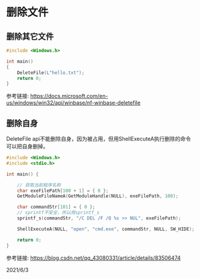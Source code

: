 # 删除文件

## 删除其它文件
```cpp
#include <Windows.h>

int main()
{
    DeleteFile(L"hello.txt");
    return 0;
}
```

参考链接: https://docs.microsoft.com/en-us/windows/win32/api/winbase/nf-winbase-deletefile  


## 删除自身

DeleteFile api不能删除自身，因为被占用，但用ShellExecuteA执行删除的命令可以把自身删掉。  

```cpp
#include <Windows.h>
#include <stdio.h>

int main() {

	// 获取当前程序名称
	char exeFilePath[100 + 1] = { 0 };
	GetModuleFileNameA(GetModuleHandle(NULL), exeFilePath, 100);

	char commandStr[101] = { 0 };
	// sprintf不安全，所以用sprintf_s
	sprintf_s(commandStr, "/C DEL /F /Q %s >> NUL", exeFilePath);

	ShellExecuteA(NULL, "open", "cmd.exe", commandStr, NULL, SW_HIDE);

	return 0;
}
```


参考链接: https://blog.csdn.net/qq_43080331/article/details/83506474  


2021/6/3  
